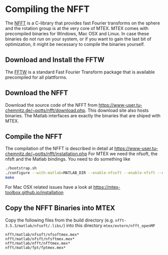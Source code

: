 # Compiling the NFFT #

The [NFFT](https://www-user.tu-chemnitz.de/~potts/nfft/index.php) is a C-library that provides fast Fourier transforms on the 
sphere and the rotation group is at the very core of MTEX. MTEX comes with precompiled binaries for Windows, Mac OSX and Linux. 
In case these binaries do not run on your system, or if you want to gain the last bit of optimization, it might be necessary
to compile the binaries yourself.

## Download and Install the FFTW ##
The [FFTW](http://www.fftw.org/) is a standard Fast Fourier Transform package that is available precompiled for all plattforms. 

## Download the NFFT ##
Download the source code of the NFFT from https://www-user.tu-chemnitz.de/~potts/nfft/download.php. 
This download site also hosts binaries. The Matlab interfaces are exactly the binaries that are shiped with MTEX. 

## Compile the NFFT ##
The compilation of the NFFT is described in detail at https://www-user.tu-chemnitz.de/~potts/nfft/installation.php
For MTEX we need the nfsoft, the nfsft and the Matlab bindings. You need to do something like

``` bash
./bootstrap.sh 
./configure --with-matlab=MATLAB_DIR --enable-nfsoft --enable-nfsft --enable-openmp --enable-portable-binary 
make
```
For Mac OSX related issues have a look at https://mtex-toolbox.github.io/installation

## Copy the NFFT Binaries into MTEX ##
Copy the following files from the build directory (e.g. `nfft-3.5.3/matlab/nfsoft/.libs/`)
into this directory `mtex/extern/nfft_openMP`
```
nfft/matlab/nfsoft/nfsoftmex.mex* 
nfft/matlab/nfsft/nfsftmex.mex*
nfft/matlab/nfft/nfftmex.mex*
nfft/matlab/fpt/fptmex.mex* 
```
